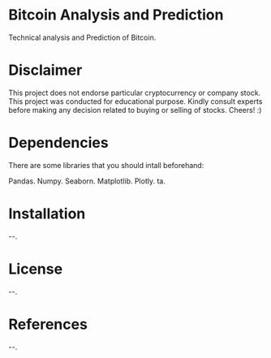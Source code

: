 # Bitcoin Analysis and Prediction
Technical analysis and Prediction of Bitcoin.

# Disclaimer
This project does not endorse particular cryptocurrency or company stock. This project was conducted for educational purpose. Kindly consult experts before making any decision related to buying or selling of stocks. Cheers! :)

# Dependencies
There are some libraries that you should intall beforehand:

Pandas.
Numpy.
Seaborn.
Matplotlib.
Plotly.
ta.

# Installation
--.

# License
--.

# References
--.
